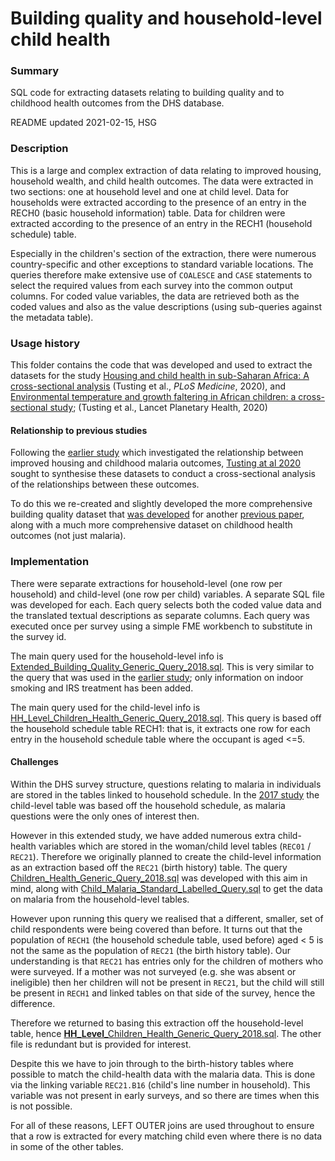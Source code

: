 # Building quality and household-level child health

### Summary

SQL code for extracting datasets relating to building quality and to childhood health outcomes from the DHS database.

README updated 2021-02-15, HSG

### Description

This is a large and complex extraction of data relating to improved housing, household wealth, and child health outcomes. The data were extracted in two sections: one at household level and one at child level. Data for households were extracted according to the presence of an entry in the RECH0 (basic household information) table. Data for children were extracted according to the presence of an entry in the RECH1 (household schedule) table.

Especially in the children's section of the extraction, there were numerous country-specific and other exceptions to standard variable locations. The queries therefore make extensive use of `COALESCE` and `CASE` statements to select the required values from each survey into the common output columns. For coded value variables, the data are retrieved both as the coded values and also as the value descriptions (using sub-queries against the metadata table).

 
### Usage history

This folder contains the code that was developed and used to extract the datasets for the study [Housing and child health in sub-Saharan Africa: A cross-sectional analysis](https://doi.org/10.1371/journal.pmed.1003055) (Tusting et al., *PLoS Medicine*, 2020), and [Environmental temperature and growth faltering in African children: a cross-sectional study](https://doi.org/10.1016/s2542-5196(20)30037-1); (Tusting et al., Lancet Planetary Health, 2020)

#### Relationship to previous studies 

Following the [earlier study](../Stage_02_Building_Quality_Childhood_Malaria) which investigated the relationship between improved housing and childhood malaria outcomes, [Tusting at al 2020](https://doi.org/10.1371/journal.pmed.1003055) sought to synthesise these datasets to conduct a cross-sectional analysis of the relationships between these outcomes. 

To do this we re-created and slightly developed the more comprehensive building quality dataset that [was developed](../Stage_03_Extended_Building_Info) for another [previous paper](https://doi.org/10.1038/s41586-019-1050-5), along with a much more comprehensive dataset on childhood health outcomes (not just malaria).

### Implementation

There were separate extractions for household-level (one row per household) and child-level (one row per child) variables. A separate SQL file was developed for each. Each query selects both the coded value data and the translated textual descriptions as separate columns. Each query was executed once per survey using a simple FME workbench to substitute in the survey id. 

The main query used for the household-level info is [Extended_Building_Quality_Generic_Query_2018.sql](SQL/Extended_Building_Quality_Generic_Query_2018.sql). This is very similar to the query that was used in the [earlier study](../Stage_03_Extended_Building_Info); only information on indoor smoking and IRS treatment has been added.

The main query used for the child-level info is 
[HH_Level_Children_Health_Generic_Query_2018.sql](SQL/HH_Level_Children_Health_Generic_Query_2018.sql). This query is based off the household schedule table RECH1: that is, it extracts one row for each entry in the household schedule table where the occupant is aged <=5. 

#### Challenges 

Within the DHS survey structure, questions relating to malaria in individuals are stored in the tables linked to household schedule. In the [2017 study](../Stage_02_Building_Quality_Childhood_Malaria) the child-level table was based off the household schedule, as malaria questions were the only ones of interest then. 

However in this extended study, we have added numerous extra child-health variables which are stored in the woman/child level tables (`REC01` / `REC21`). Therefore we originally planned to create the child-level information as an extraction based off the `REC21` (birth history) table. The query [Children_Health_Generic_Query_2018.sql](SQL/Children_Health_Generic_Query_2018.sql) was developed with this aim in mind, along with [Child_Malaria_Standard_Labelled_Query.sql](SQL/Child_Malaria_Standard_Labelled_Query.sql) to get the data on malaria from the household-level tables.

However upon running this query we realised that a different, smaller, set of child respondents were being covered than before. It turns out that the population of `RECH1` (the household schedule table, used before) aged < 5 is not the same as the population of `REC21` (the birth history table). Our understanding is that `REC21` has entries only for the children of mothers who were surveyed. If a mother was not surveyed (e.g. she was absent or ineligible) then her children will not be present in `REC21`, but the child will still be present in `RECH1` and linked tables on that side of the survey, hence the difference.

Therefore we returned to basing this extraction off the household-level table, hence [**HH_Level**_Children_Health_Generic_Query_2018.sql](SQL/HH_Level_Children_Health_Generic_Query_2018.sql). The other file is redundant but is provided for interest.

Despite this we have to join through to the birth-history tables where possible to match the child-health data with the malaria data. This is done via the linking variable `REC21.B16` (child's line number in household). This variable was not present in early surveys, and so there are times when this is not possible. 

For all of these reasons, LEFT OUTER joins are used throughout to ensure that a row is extracted for every matching child even where there is no data in some of the other tables.

